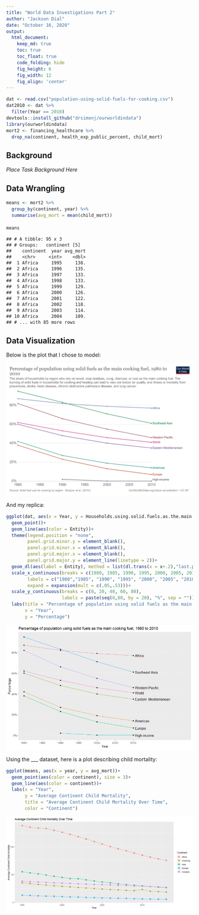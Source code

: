 ```yaml
---
title: "World Data Investigations Part 2"
author: "Jackson Dial"
date: "October 16, 2020"
output:
  html_document:  
    keep_md: true
    toc: true
    toc_float: true
    code_folding: hide
    fig_height: 6
    fig_width: 12
    fig_align: 'center'
---
```







```r
dat <- read.csv("population-using-solid-fuels-for-cooking.csv")
dat2010 <- dat %>%
  filter(Year == 2010)
devtools::install_github("drsimonj/ourworldindata")
library(ourworldindata)
mort2 <- financing_healthcare %>% 
  drop_na(continent, health_exp_public_percent, child_mort)
```

## Background

_Place Task Background Here_

## Data Wrangling


```r
means <- mort2 %>% 
  group_by(continent, year) %>% 
  summarise(avg_mort = mean(child_mort))

means
```

```
## # A tibble: 95 x 3
## # Groups:   continent [5]
##    continent  year avg_mort
##    <chr>     <int>    <dbl>
##  1 Africa     1995     138.
##  2 Africa     1996     135.
##  3 Africa     1997     133.
##  4 Africa     1998     133.
##  5 Africa     1999     129.
##  6 Africa     2000     126.
##  7 Africa     2001     122.
##  8 Africa     2002     118.
##  9 Africa     2003     114.
## 10 Africa     2004     109.
## # ... with 85 more rows
```

## Data Visualization

Below is the plot that I chose to model:

![Caption](population-using-solid-fuels-for-cooking.png)

And my replica:


```r
ggplot(dat, aes(x = Year, y = Households.using.solid.fuels.as.the.main.cooking.fuel))+
  geom_point()+
  geom_line(aes(color = Entity))+
  theme(legend.position = "none",
        panel.grid.minor.y = element_blank(),
        panel.grid.minor.x = element_blank(),
        panel.grid.major.x = element_blank(),
        panel.grid.major.y = element_line(linetype = 2))+
  geom_dl(aes(label = Entity), method = list(dl.trans(x = x+.2),"last.points"))+
  scale_x_continuous(breaks = c(1980, 1985, 1990, 1995, 2000, 2005, 2010),
        labels = c("1980","1985", "1990", "1995", "2000", "2005", "2010" ),
        expand = expansion(mult = c(.05,.53)))+
  scale_y_continuous(breaks = c(0, 20, 40, 60, 80),
                     labels = paste(seq(0,80, by = 20), "%", sep = "")) +
  labs(title = "Percentage of population using solid fuels as the main cooking fuel, 1980 to 2010", 
       x = "Year",
       y = "Percentage")
```

![](Task-10_files/figure-html/plot_data-1.png)<!-- -->

Using the ___ dataset, here is a plot describing child mortality:


```r
ggplot(means, aes(x = year, y = avg_mort))+
  geom_point(aes(color = continent), size = 3)+
  geom_line(aes(color = continent))+
  labs(x = "Year",
       y = "Average Continent Child Mortality",
       title = "Average Continent Child Mortality Over Time",
       color = "Continent")
```

![](Task-10_files/figure-html/unnamed-chunk-2-1.png)<!-- -->

